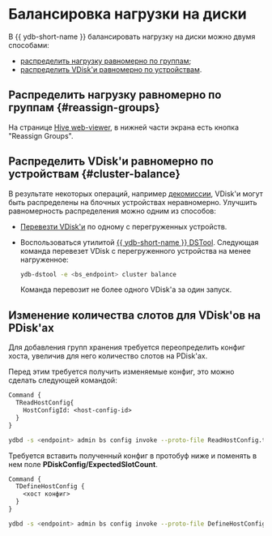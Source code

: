 # Балансировка нагрузки на диски

В {{ ydb-short-name }} балансировать нагрузку на диски можно двумя способами:

* [распределить нагрузку равномерно по группам](#reassign-groups);
* [распределить VDisk'и равномерно по устройствам](#cluster-balance).

## Распределить нагрузку равномерно по группам {#reassign-groups}

На странице [Hive web-viewer](../../reference/embedded-ui/hive.md#reassign_groups), в нижней части экрана есть кнопка "Reassign Groups".

## Распределить VDisk'и равномерно по устройствам {#cluster-balance}

В результате некоторых операций, например [декомиссии](../../devops/deployment-options/manual/decommissioning.md), VDisk'и могут быть распределены на блочных устройствах неравномерно. Улучшить равномерность распределения можно одним из способов:

* [Перевезти VDisk'и](moving_vdisks.md#moving_vdisk) по одному с перегруженных устройств.
* Воспользоваться утилитой [{{ ydb-short-name }} DSTool](../../reference/ydb-dstool/index.md). Следующая команда перевезет VDisk с перегруженного устройства на менее нагруженное:

    ```bash
    ydb-dstool -e <bs_endpoint> cluster balance
    ```

    Команда перевозит не более одного VDisk'а за один запуск.

## Изменение количествa слотов для VDisk'ов на PDisk'ах

Для добавления групп хранения требуется переопределить конфиг хоста, увеличив для него количество слотов на PDisk'ах.

Перед этим требуется получить изменяемые конфиг, это можно сделать следующей командой:

```proto
Command {
  TReadHostConfig{
    HostConfigId: <host-config-id>
  }
}
```

```bash
ydbd -s <endpoint> admin bs config invoke --proto-file ReadHostConfig.txt
```

Требуется вставить полученный конфиг в протобуф ниже и поменять в нем поле **PDiskConfig/ExpectedSlotCount**.

```proto
Command {
  TDefineHostConfig {
    <хост конфиг>
  }
}
```

```bash
ydbd -s <endpoint> admin bs config invoke --proto-file DefineHostConfig.txt
```
